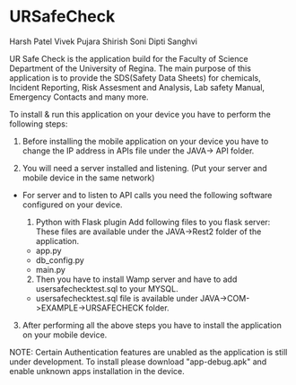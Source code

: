 # URSafeCheck
Harsh Patel
Vivek Pujara
Shirish Soni
Dipti Sanghvi

UR Safe Check is the application build for the Faculty of Science Department of the University of Regina. 
The main purpose of this application is to provide the SDS(Safety Data Sheets) for chemicals, Incident Reporting,
Risk Assesment and Analysis, Lab safety Manual, Emergency Contacts and many more.

To install & run this application on your device you have to perform the following steps:
1) Before installing the mobile application on your device you have to change the IP address in APIs file under the JAVA-> API folder.

2) You will need a server installed and listening. (Put your server and mobile device in the same network)

- For server and to listen to API calls you need the following software configured on your device.

    1) Python with Flask plugin
    Add following files to you flask server:
    These files are available under the JAVA->Rest2 folder of the application.
    - app.py
    - db_config.py
    - main.py

    2) Then you have to install Wamp server and have to add usersafechecktest.sql to your MYSQL.
    - usersafechecktest.sql file is available under JAVA->COM->EXAMPLE->URSAFECHECK folder.

3) After performing all the above steps you have to install the application on your mobile device.


NOTE: Certain Authentication features are unabled as the application is still under development. To install please download "app-debug.apk" and enable unknown apps installation in the device.



